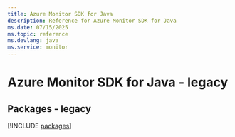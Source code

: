 ```yaml
---
title: Azure Monitor SDK for Java
description: Reference for Azure Monitor SDK for Java
ms.date: 07/15/2025
ms.topic: reference
ms.devlang: java
ms.service: monitor
---
```

# Azure Monitor SDK for Java - legacy
## Packages - legacy
[!INCLUDE [packages](monitor-index.md)]